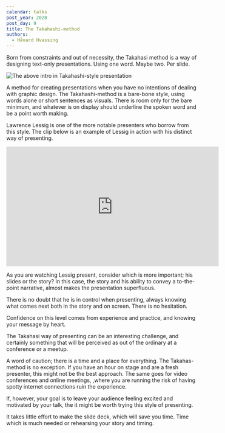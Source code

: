 ```yaml
---
calendar: talks
post_year: 2020
post_day: 9
title: The Takahashi-method
authors:
  - Håvard Hvassing
---
```

Born from constraints and out of necessity, the Takahasi method is a way of designing text-only presentations. Using one word. Maybe two. Per slide. 

![The above intro in Takahashi-style presentation](https://storage.googleapis.com/keen-electron-277310.appspot.com/public/talks-christmas-09/takahashi-intro.gif)

A method for creating presentations when you have no intentions of dealing with graphic design. The Takahashi-method is a bare-bone style, using words alone or short sentences as visuals. There is room only for the bare minimum, and whatever is on display should underline the spoken word and be a point worth making. 

Lawrence Lessig is one of the more notable presenters who borrow from this style. The clip below is an example of Lessig in action with his distinct way of presenting. 

<iframe width="560" height="315" src="https://www.youtube.com/embed/7Q25-S7jzgs?start=92" frameborder="0" allow="accelerometer; autoplay; clipboard-write; encrypted-media; gyroscope; picture-in-picture" allowfullscreen></iframe>

As you are watching Lessig present, consider which is more important; his slides or the story? In this case, the story and his ability to convey a to-the-point narrative, almost makes the presentation superfluous. 

There is no doubt that he is in control when presenting, always knowing what comes next both in the story and on screen. There is no hesitation. 

Confidence on this level comes from experience and practice, and knowing your message by heart. 

The Takahasi way of presenting can be an interesting challenge, and certainly something that will be perceived as out of the ordinary at a conference or a meetup. 

A word of caution; there is a time and a place for everything. The Takahas-method is no exception. If you have an hour on stage and are a fresh presenter, this might not  be the best approach. The same goes for video conferences and online meetings, ,where you are running the risk of having spotty internet connections ruin the experience. 

If, however, your goal is to leave your audience feeling excited and motivated by your talk, the it might be worth trying this style of presenting. 

It takes little effort to make the slide deck, which will save you time. Time which is much needed or rehearsing your story and timing.